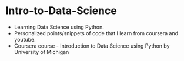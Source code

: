# Intro-to-Data-Science
* Learning Data Science using Python.
* Personalized points/snippets of code that I learn from coursera and youtube.
* Coursera course - Introduction to Data Science using Python by University of Michigan
